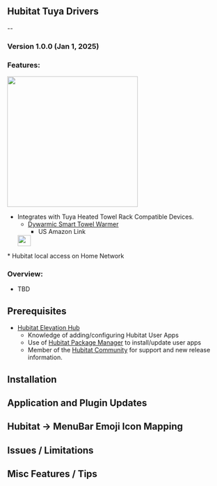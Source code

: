 ## Hubitat Tuya Drivers
-- 
### Version 1.0.0 (Jan 1, 2025) 

### Features:
<img src="http://raw.githubusercontent.com/KurtSanders/Hubitat-Smart-Life/refs/heads/main/Images/Dywarmic%20Warmer%20Top%20Down.jpg" width="300" height="300" />

* Integrates with Tuya Heated Towel Rack Compatible Devices.
	* [Dywarmic Smart Towel Warmer](https://www.dywarmic.com/)  
		* US Amazon Link<a href="https://www.amazon.com/Dywarmic-Smart-Towel-Warmer-Coolbreeze/dp/B0D9Y8DSMS" target="_blank">
  <img src="http://raw.githubusercontent.com/KurtSanders/Hubitat-Smart-Life/refs/heads/main/Images/amazon-link-logo.jpg" width="30" height="25" />
 </a>
* Hubitat local access on Home Network

### Overview:

* TBD

## Prerequisites 
* [Hubitat Elevation Hub](https://hubitat.com/)
	* Knowledge of adding/configuring Hubitat User Apps  
	* Use of [Hubitat Package Manager](https://hubitatpackagemanager.hubitatcommunity.com/installing.html) to install/update user apps
	* Member of the [Hubitat Community](https://community.hubitat.com/) for support and new release information.


## Installation


## Application and Plugin Updates

## Hubitat → MenuBar Emoji Icon Mapping


## Issues / Limitations 

## Misc Features / Tips
